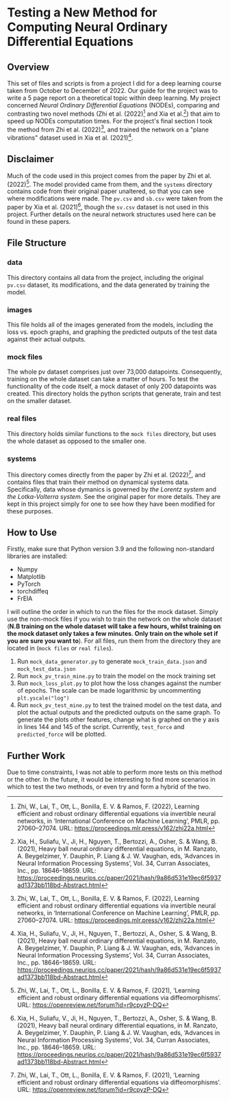 Testing a New Method for Computing Neural Ordinary Differential Equations
=========================================================================

## Overview
This set of files and scripts is from a project I did for a deep learning course taken from October to December of 2022. Our guide for the project was to write a 5 page report on a theoretical topic within deep learning. My project concerned _Neural Ordinary Differential Equations_ (NODEs), comparing and contrasting two novel methods (Zhi et al. (2022)[^2] and Xia et al.[^3]) that aim to speed up NODEs computation times. For the project's final section I took the method from Zhi et al. (2022)[^2], and trained the network on a "plane vibrations" dataset used in Xia et al. (2021)[^3].

## Disclaimer
Much of the code used in this project comes from the paper by Zhi et al. (2022)[^1]. The model provided came from them, and the `systems` directory contains code from their original paper unaltered, so that you can see where modifications were made. The `pv.csv` and `sb.csv` were taken from the paper by Xia et al. (2021)[^3], though the `sv.csv` dataset is not used in this project. Further details on the neural network structures used here can be found in these papers.

## File Structure
### data

This directory contains all data from the project, including the original `pv.csv` dataset, its modifications, and the data generated by training the model.

### images
This file holds all of the images generated from the models, including the loss vs. epoch graphs, and graphing the predicted outputs of the test data against their actual outputs.

### mock files
The whole pv dataset comprises just over 73,000 datapoints. Consequently, training on the whole dataset can take a matter of hours. To test the functionality of the code itself, a mock dataset of only 200 datapoints was created. This directory holds the python scripts that generate, train and test on the smaller dataset.

### real files
This directory holds similar functions to the `mock files` directory, but uses the whole dataset as opposed to the smaller one.

### systems
This directory comes directly from the paper by Zhi et al. (2022)[^1], and contains files that train their method on dynamical systems data. Specifically, data whose dymanics is governed by _the Lorentz system_ and _the Lotka-Volterra system_. See the original paper for more details. They are kept in this project simply for one to see how they have been modified for these purposes.

## How to Use
Firstly, make sure that Python version 3.9 and the following non-standard libraries are installed:

- Numpy
- Matplotlib
- PyTorch
- torchdiffeq
- FrEIA

I will outline the order in which to run the files for the mock dataset. Simply use the non-mock files if you wish to train the network on the whole dataset (**N.B training on the whole dataset will take a few hours, whilst training on the mock dataset only takes a few minutes. Only train on the whole set if you are sure you want to**). For all files, run them from the directory they are located in (`mock files` or `real files`).

1. Run `mock_data_generator.py` to generate `mock_train_data.json` and `mock_test_data.json`
2. Run `mock_pv_train_mine.py` to train the model on the mock training set
3. Run `mock_loss_plot.py` to plot how the loss changes against the number of epochs. The scale can be made logarithmic by uncommenting `plt.yscale("log")`
4. Run `mock_pv_test_mine.py` to test the trained model on the test data, and plot the actual outputs and the predicted outputs on the same graph. To generate the plots other features, change what is graphed on the y axis in lines 144 and 145 of the script. Currently, `test_force` and `predicted_force` will be plotted.

## Further Work
Due to time constraints, I was not able to perform more tests on this method or the other. In the future, it would be interesting to find more scenarios in which to test the two methods, or even try and form a hybrid of the two.

[^1]: Zhi, W., Lai, T., Ott, L., Bonilla, E. V. & Ramos, F. (2021), ‘Learning efficient and robust ordinary differential
equations via diffeomorphisms’. URL: https://openreview.net/forum?id=r9cpyzP-DQ

[^2]: Zhi, W., Lai, T., Ott, L., Bonilla, E. V. & Ramos, F. (2022), Learning efficient and robust ordinary differential equations via invertible neural networks, in ‘International Conference on Machine Learning’, PMLR,
pp. 27060–27074. URL: https://proceedings.mlr.press/v162/zhi22a.html

[^3]: Xia, H., Suliafu, V., Ji, H., Nguyen, T., Bertozzi, A., Osher, S. & Wang, B. (2021), Heavy ball neural ordinary
differential equations, in M. Ranzato, A. Beygelzimer, Y. Dauphin, P. Liang & J. W. Vaughan, eds, ‘Advances
in Neural Information Processing Systems’, Vol. 34, Curran Associates, Inc., pp. 18646–18659. URL: https://proceedings.neurips.cc/paper/2021/hash/9a86d531e19ec6f5937ad1373bb118bd-Abstract.html